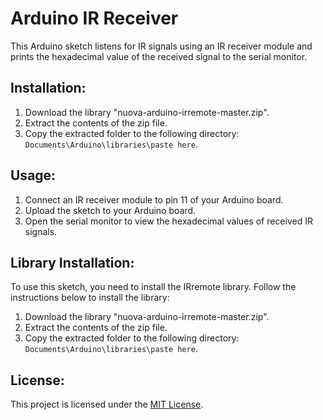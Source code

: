 # Arduino IR Receiver

This Arduino sketch listens for IR signals using an IR receiver module and prints the hexadecimal value of the received signal to the serial monitor.

## Installation:

1. Download the library "nuova-arduino-irremote-master.zip".
2. Extract the contents of the zip file.
3. Copy the extracted folder to the following directory: `Documents\Arduino\libraries\paste here`.

## Usage:

1. Connect an IR receiver module to pin 11 of your Arduino board.
2. Upload the sketch to your Arduino board.
3. Open the serial monitor to view the hexadecimal values of received IR signals.

## Library Installation:

To use this sketch, you need to install the IRremote library. Follow the instructions below to install the library:

1. Download the library "nuova-arduino-irremote-master.zip".
2. Extract the contents of the zip file.
3. Copy the extracted folder to the following directory: `Documents\Arduino\libraries\paste here`.

## License:

This project is licensed under the [MIT License](LICENSE).
